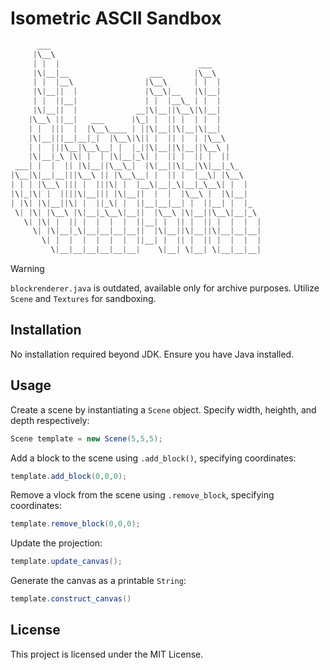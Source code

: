 # Isometric ASCII Sandbox
```java
      ___
     |\__\          
     | |  |                               ___
     |\|__|__                  ___       |\__\
     | |  |__\                |\__\      | |  |        
     |\|__||  |               |\__\|__   |\|__|        
     | |  ||__|               | |  |__\_ | |  |
     |\|__||  |             __|\|__||\__\|\|__|
    |\__\ ||__|   ___      |\_| |  || |  | |  |
    | |  |||  |  |\__\____ | ||\|__||\|__|\|__|
    |\|__|||__|__|_|  |\__\|\|| |  || |  | |\__\        
    | |  |||\__|\__\__| |  |_||\|__||\|__||\__\ |       
    |\|__|_\ |\| |  | |\|__|_\| |  || |  || |  ||       
 ___| |  |  || |\|__||\__\_|  |\|__||\|__|\\|__|_\_     
|\__|\|__|__|||\__\ || |\__\__| |  || |  |__\| |\__\    
| | | |\__\ ||| |  |||\| |  |__\|__|_\|__|_\__\| |  |   
|\|_|\| |  ||||\|__||| |\|__||  |  |  |\__\ |  |\|__|   
| |\| |\|__||\| |  ||_\| |  ||__|__|__| |  ||__| |  |_  
 \| |\| |\__\ |\|__|_\__\|__||  |\__\ |\|__||\__\|__|_\ 
   \| |\| |  || |  |  |  |  ||__| |  || |  || |  |  |  |
     \| |\|__|_\|__|__|__|__||  |\|__||\|__||\|__|__|__|
       \| |  |  |  |  |  |  ||__| |  || |  || |  |  |  |
         \|__|__|__|__|__|__|    \|__| \|__| \|__|__|__|
```


> [!Warning]
> `blockrenderer.java` is outdated, available only for archive purposes. Utilize `Scene` and `Textures` for sandboxing.

## Installation
No installation required beyond JDK. Ensure you have Java installed.

## Usage
Create a scene by instantiating a `Scene` object. Specify width, heighth, and depth respectively:
```java
Scene template = new Scene(5,5,5);
```
Add a block to the scene using `.add_block()`, specifying coordinates:
```java
template.add_block(0,0,0);
```
Remove a vlock from the scene using `.remove_block`, specifying coordinates:
```java
template.remove_block(0,0,0);
```
Update the projection:
```java
template.update_canvas();
```
Generate the canvas as a printable `String`:
```java
template.construct_canvas()
```

## License
This project is licensed under the MIT License.
